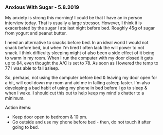 ### Anxious With Sugar - 5.8.2019

My anxiety is strong this morning! I could be that I have an in person interview today. That is usually a large stressor. However, I think it is exacerbated by the sugar I ate last night before bed. Roughly 45g of sugar from yogurt and peanut butter.

I need an alternative to snacks before bed. In an ideal world I would not snack before bed, but when I'm tired I often lack the will power to not snack. I think difficulty sleeping might of also been a side effect of it being to warm in my room. When I run the computer with my door closed it gets up to 84, even thought the A/C is set to 78. As soon as I lowered the temp to 77 I was able to fall asleep.

So, perhaps, not using the computer before bed & leaving my door open for a bit, will cool down my room and aid me in falling asleep faster. I'm also developing a bad habit of using my phone in bed before I go to sleep & when I wake. I should cut this out to help keep my mind's chatter to a minimum. 

Action items:

- Keep door open to bedroom & 10 pm.
- Go outside and use my phone before bed - then, do not touch it after going to bed.